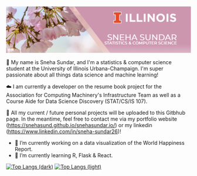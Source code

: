 ![image](https://github.com/snehasund/snehasund/blob/main/linkedin-banner-image-5.png)

🎀 My name is Sneha Sundar, and I'm a statistics & computer science student at the University of Illinois Urbana-Champaign. I'm super passionate about all things data science and machine learning!

☁️ I am currently a developer on the resume book project for the Association for Computing Machinery's Infrastructure Team as well as a Course Aide for Data Science Discovery (STAT/CS/IS 107). 

🧸 All my current / future personal projects will be uploaded to this Gitbhub page. In the meantime, feel free to contact me via my portfolio website (https://snehasund.github.io/snehasundar.io/) or my linkedin (https://www.linkedin.com/in/sneha-sundar26)!

- 🔭 I’m currently working on a data visualization of the World Happiness Report.
- 🌱 I’m currently learning R, Flask & React.

[![Top Langs (dark)](https://github-readme-stats-git-masterrstaa-rickstaa.vercel.app/api/top-langs/?username=snehasund&theme=transparent&text_color=ffffff&title_color=ffffff&langs_count=8&size_weight=0.3&count_weight=0.7&layout=compact#gh-dark-mode-only)](https://github.com/anuraghazra/github-readme-stats#gh-dark-mode-only)
[![Top Langs (light)](https://github-readme-stats-git-masterrstaa-rickstaa.vercel.app/api/top-langs/?username=snehasund&theme=transparent&text_color=000000&title_color=000000&langs_count=8&size_weight=0.3&count_weight=0.7&layout=compact#gh-light-mode-only)](https://github.com/anuraghazra/github-readme-stats#gh-light-mode-only)






<!--
**snehasund/snehasund** is a ✨ _special_ ✨ repository because its `README.md` (this file) appears on your GitHub profile.

Here are some ideas to get you started:

- 🔭 I’m currently working on ...
- 🌱 I’m currently learning ...
- 👯 I’m looking to collaborate on ...
- 🤔 I’m looking for help with ...
- 💬 Ask me about ...
- 📫 How to reach me: ...
- 😄 Pronouns: ...
- ⚡ Fun fact: ...
-->
